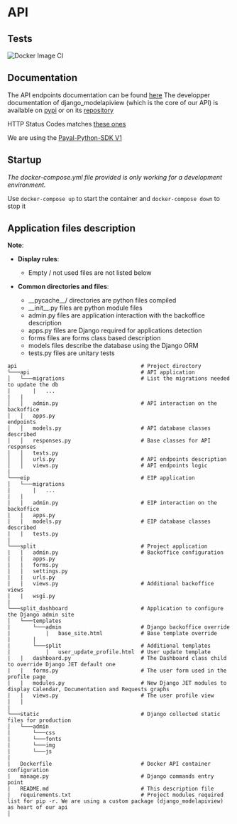 # API

## Tests

![Docker Image CI](https://github.com/split2021/API/workflows/Docker%20Image%20CI/badge.svg?branch=release)

## Documentation

The API endpoints documentation can be found [here](https://documenter.getpostman.com/view/6975668/S1EUtFTJ?version=latest)
The developper documentation of django_modelapiview (which is the core of our API) is available on [pypi](https://pypi.org/project/django-modelapiview/) or on its [repository](https://github.com/TiphaineLAURENT/Django_APIView)

HTTP Status Codes matches [these ones](https://www.restapitutorial.com/httpstatuscodes.html)

We are using the [Payal-Python-SDK V1](https://github.com/paypal/PayPal-Python-SDK/tree/0d704e7d3bb0c9c77db1edc34801709e43440710)

## Startup

*The docker-compose.yml file provided is only working for a*
*development environment.*

Use `docker-compose up` to start the container
and `docker-compose down` to stop it

## Application files description

**Note**:
- **Display rules**:

  - Empty / not used files are not listed below


- **Common directories and files**:

  - \_\_pycache__/ directories are python files compiled
  - \_\_init__.py files are python module files
  - admin.py files are application interaction with the backoffice description
  - apps.py files are Django required for applications detection
  - forms files are forms class based description
  - models files describe the database using the Django ORM
  - tests.py files are unitary tests



```
api                                       # Project directory
└───api                                   # API application
│   └───migrations                        # List the migrations needed to update the db
|       |   ...
|   |
│   │   admin.py                          # API interaction on the backoffice
│   │   apps.py
endpoints
│   │   models.py                         # API database classes described
│   │   responses.py                      # Base classes for API responses
│   │   tests.py
│   │   urls.py                           # API endpoints description
│   │   views.py                          # API endpoints logic
|
└───eip                                   # EIP application
│   └───migrations
|       |   ...
|   |
|   |   admin.py                          # EIP interaction on the backoffice
|   |   apps.py
|   |   models.py                         # EIP database classes described
|   |   tests.py
|
└───split                                 # Project application
|   |   admin.py                          # Backoffice configuration
|   |   apps.py
|   |   forms.py
|   |   settings.py
|   |   urls.py
|   |   views.py                          # Additional backoffice views
|   |   wsgi.py
|
└───split_dashboard                       # Application to configure the Django admin site
│   └───templates
|       └───admin                         # Django backoffice override
|           |   base_site.html            # Base template override
|       |
|       └───split                         # Additional templates
|           |   user_update_profile.html  # User update template
|   |   dashboard.py                      # The Dashboard class child to override Django JET default one
|   |   forms.py                          # The user form used in the profile page
|   |   modules.py                        # New Django JET modules to display Calendar, Documentation and Requests graphs
|   |   views.py                          # The user profile view
|   |   
|
└───static                                # Django collected static files for production
│   └───admin
|       └───css
|       └───fonts
|       └───img
|       └───js
|
|   Dockerfile                            # Docker API container configuration
|   manage.py                             # Django commands entry point
|   README.md                             # This description file
|   requirements.txt                      # Project modules required list for pip -r. We are using a custom package (django_modelapiview) as heart of our api
│
```
